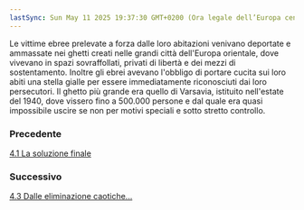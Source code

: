 ```yaml
---
lastSync: Sun May 11 2025 19:37:30 GMT+0200 (Ora legale dell’Europa centrale)
---
```

Le vittime ebree prelevate a forza dalle loro abitazioni venivano deportate e ammassate nei ghetti creati nelle grandi città dell'Europa orientale, dove vivevano in spazi sovraffollati, privati di libertà e dei mezzi di sostentamento. Inoltre gli ebrei avevano l'obbligo di portare cucita sui loro abiti una stella gialle per essere immediatamente riconosciuti dai loro persecutori.
Il ghetto più grande era quello di Varsavia, istituito nell'estate del 1940, dove vissero fino a 500.000 persone e dal quale era quasi impossibile uscire se non per motivi speciali e sotto stretto controllo.


### Precedente
[4.1 La soluzione finale](4.1%20La%20soluzione%20finale.md)

### Successivo
[4.3 Dalle eliminazione caotiche...](4.3%20Dalle%20eliminazione%20caotiche....md)